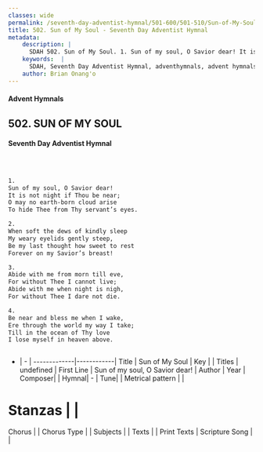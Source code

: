 ```yaml
---
classes: wide
permalink: /seventh-day-adventist-hymnal/501-600/501-510/Sun-of-My-Soul/
title: 502. Sun of My Soul - Seventh Day Adventist Hymnal
metadata:
    description: |
      SDAH 502. Sun of My Soul. 1. Sun of my soul, O Savior dear! It is not night if Thou be near; O may no earth-born cloud arise To hide Thee from Thy servant’s eyes.
    keywords:  |
      SDAH, Seventh Day Adventist Hymnal, adventhymnals, advent hymnals, Sun of My Soul, Sun of my soul, O Savior dear! 
    author: Brian Onang'o
---
```


#### Advent Hymnals
## 502. SUN OF MY SOUL
#### Seventh Day Adventist Hymnal

```txt



1.
Sun of my soul, O Savior dear!
It is not night if Thou be near;
O may no earth-born cloud arise
To hide Thee from Thy servant’s eyes.

2.
When soft the dews of kindly sleep
My weary eyelids gently steep,
Be my last thought how sweet to rest
Forever on my Savior’s breast!

3.
Abide with me from morn till eve,
For without Thee I cannot live;
Abide with me when night is nigh,
For without Thee I dare not die.

4.
Be near and bless me when I wake,
Ere through the world my way I take;
Till in the ocean of Thy love
I lose myself in heaven above.



```

- |   -  |
-------------|------------|
Title | Sun of My Soul |
Key |  |
Titles | undefined |
First Line | Sun of my soul, O Savior dear! |
Author | 
Year | 
Composer|  |
Hymnal|  - |
Tune|  |
Metrical pattern | |
# Stanzas |  |
Chorus |  |
Chorus Type |  |
Subjects |  |
Texts |  |
Print Texts | 
Scripture Song |  |
  
